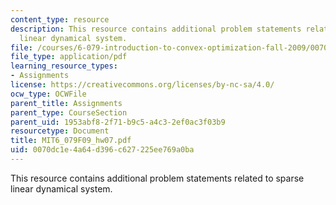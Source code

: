 ```yaml
---
content_type: resource
description: This resource contains additional problem statements related to sparse
  linear dynamical system.
file: /courses/6-079-introduction-to-convex-optimization-fall-2009/0070dc1e4a64d396c627225ee769a0ba_MIT6_079F09_hw07.pdf
file_type: application/pdf
learning_resource_types:
- Assignments
license: https://creativecommons.org/licenses/by-nc-sa/4.0/
ocw_type: OCWFile
parent_title: Assignments
parent_type: CourseSection
parent_uid: 1953abf8-2f71-b9c5-a4c3-2ef0ac3f03b9
resourcetype: Document
title: MIT6_079F09_hw07.pdf
uid: 0070dc1e-4a64-d396-c627-225ee769a0ba
---
```

This resource contains additional problem statements related to sparse linear dynamical system.